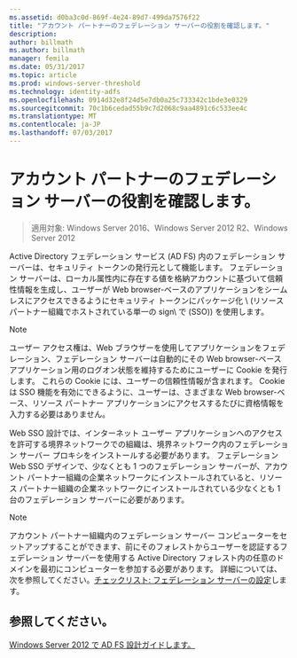 ```yaml
---
ms.assetid: d0ba3c0d-869f-4e24-89d7-499da7576f22
title: "アカウント パートナーのフェデレーション サーバーの役割を確認します。"
description: 
author: billmath
ms.author: billmath
manager: femila
ms.date: 05/31/2017
ms.topic: article
ms.prod: windows-server-threshold
ms.technology: identity-adfs
ms.openlocfilehash: 0914d32e8f24d5e7db0a25c733342c1bde3e0329
ms.sourcegitcommit: 70c1b6cedad55b9c7d2068c9aa4891c6c533ee4c
ms.translationtype: MT
ms.contentlocale: ja-JP
ms.lasthandoff: 07/03/2017
---
```

# <a name="review-the-role-of-the-federation-server-in-the-account-partner"></a>アカウント パートナーのフェデレーション サーバーの役割を確認します。

>適用対象: Windows Server 2016、Windows Server 2012 R2、Windows Server 2012

Active Directory フェデレーション サービス \(AD FS\) 内のフェデレーション サーバーは、セキュリティ トークンの発行元として機能します。 フェデレーション サーバーは、ローカル属性内に存在する値を格納アカウントに基づいて信頼性情報を生成し、ユーザーが Web browser\-ベースのアプリケーションをシームレスにアクセスできるようにセキュリティ トークンにパッケージ化 \ (リソース パートナー組織でホストされている単一の sign\ で \(SSO\)\) を使用します。  
  
> [!NOTE]  
> ユーザー アクセス権は、Web ブラウザーを使用してアプリケーションをフェデレーション、フェデレーション サーバーは自動的にその Web browser\-ベース アプリケーション用のログオン状態を維持するためにユーザーに Cookie を発行します。 これらの Cookie には、ユーザーの信頼性情報が含まれます。 Cookie は SSO 機能を有効にできるように、ユーザーは、さまざまな Web browser\-ベース、リソース パートナー アプリケーションにアクセスするたびに資格情報を入力する必要はありません。  
  
Web SSO 設計では、インターネット ユーザー アプリケーションへのアクセスを許可する境界ネットワークでの組織は、境界ネットワーク内のフェデレーション サーバー プロキシをインストールする必要があります。 フェデレーション Web SSO デザインで、少なくとも 1 つのフェデレーション サーバーが、アカウント パートナー組織の企業ネットワークにインストールされていると、リソース パートナー組織の企業ネットワークにインストールされている少なくとも 1 台のフェデレーション サーバーに必要があります。  
  
> [!NOTE]  
> アカウント パートナー組織内のフェデレーション サーバー コンピューターをセットアップすることができます、前にそのフォレストからユーザーを認証するフェデレーション サーバーを使用する Active Directory フォレスト内の任意のドメインを最初にコンピューターを参加する必要があります。 詳細については、次を参照してください。[チェックリスト: フェデレーション サーバーの設定](../../ad-fs/deployment/Checklist--Setting-Up-a-Federation-Server.md)します。  
  
## <a name="see-also"></a>参照してください。
[Windows Server 2012 で AD FS 設計ガイドします。](AD-FS-Design-Guide-in-Windows-Server-2012.md)
